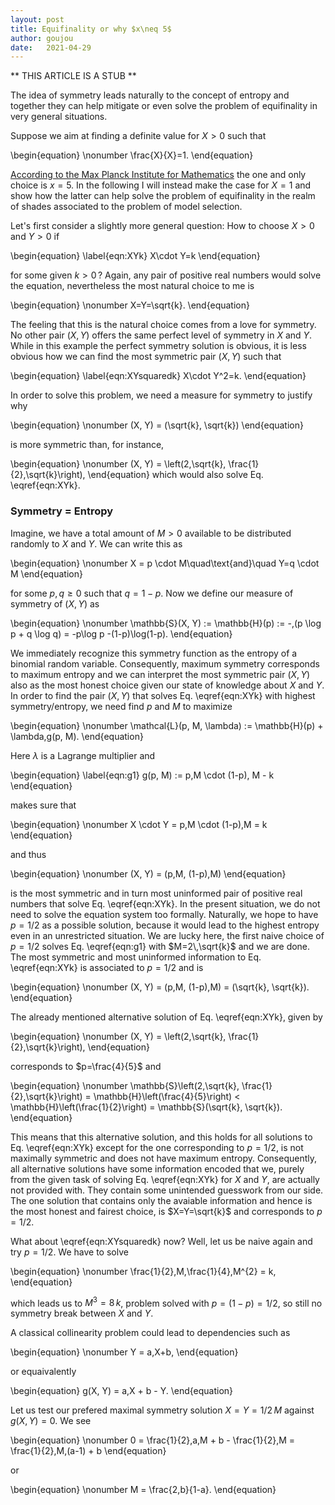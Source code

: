 ```yaml
---
layout: post
title: Equifinality or why $x\neq 5$
author: goujou
date:   2021-04-29
---
```

** THIS ARTICLE IS A STUB **

The idea of symmetry leads naturally to the concept of entropy and together they can help mitigate or even solve the problem of equifinality in very general situations.

Suppose we aim at finding a definite value for $X>0$ such that

\begin{equation}
    \nonumber
    \frac{X}{X}=1.
\end{equation}

[According to the Max Planck Institute for Mathematics](https://www.der-postillon.com/2012/08/mathemuffel-erleichtert-wert-von-x-ein.html) the one and only choice is $x=5$.
In the following I will instead make the case for $X=1$ and show how the latter can help solve the problem of equifinality in the realm of shades associated to the problem of model selection.

Let's first consider a slightly more general question:
How to choose $X>0$ and $Y>0$ if 

\begin{equation}
    \label{eqn:XYk}
    X\cdot Y=k
\end{equation}

for some given $k>0\,$?
Again, any pair of positive real numbers would solve the equation, nevertheless the most natural choice to me is

\begin{equation}
    \nonumber
    X=Y=\sqrt{k}.
\end{equation}

The feeling that this is the natural choice comes from a love for symmetry.
No other pair $(X, Y)$ offers the same perfect level of symmetry in $X$ and $Y$.
While in this example the perfect symmetry solution is obvious, it is less obvious how we can find the most symmetric pair $(X, Y)$ such that

\begin{equation}
    \label{eqn:XYsquaredk}
    X\cdot Y^2=k.
\end{equation}

In order to solve this problem, we need a measure for symmetry to justify why

\begin{equation}
    \nonumber
    (X, Y) = (\sqrt{k}, \sqrt{k})
\end{equation}

is more symmetric than, for instance,

\begin{equation}
    \nonumber
    (X, Y) = \left(2\,\sqrt{k}, \frac{1}{2}\,\sqrt{k}\right),
\end{equation}
which would also solve Eq. \eqref{eqn:XYk}.

### Symmetry = Entropy

Imagine, we have a total amount of $M>0$ available to be distributed randomly to $X$ and $Y$.
We can write this as

\begin{equation}
    \nonumber
    X = p \cdot M\quad\text{and}\quad Y=q \cdot M
\end{equation}

for some $p,q \geq 0$ such that $q=1-p$.
Now we define our measure of symmetry of $(X, Y$) as

\begin{equation}
    \nonumber
    \mathbb{S}(X, Y) := \mathbb{H}(p) := -\,(p \log p + q \log q) = -p\log p -(1-p)\log(1-p).
\end{equation}

We immediately recognize this symmetry function as the entropy of a binomial random variable.
Consequently, maximum symmetry corresponds to maximum entropy and we can interpret the most symmetric pair $(X, Y)$ also as the most honest choice given our state of knowledge about $X$ and $Y$.
In order to find the pair $(X, Y$) that solves Eq. \eqref{eqn:XYk} with highest symmetry/entropy, we need find $p$ and $M$ to maximize

\begin{equation} 
    \nonumber
    \mathcal{L}(p, M, \lambda) := \mathbb{H}(p) + \lambda\,g(p, M).
\end{equation}

Here $\lambda$ is a Lagrange multiplier and

\begin{equation}
    \label{eqn:g1}
    g(p, M) := p\,M \cdot (1-p)\, M - k
\end{equation}

makes sure that

\begin{equation}
    \nonumber
    X \cdot Y = p\,M \cdot (1-p)\,M = k
\end{equation}

and thus

\begin{equation}
    \nonumber
    (X, Y) = (p\,M, (1-p)\,M)
\end{equation}

is the most symmetric and in turn most uninformed pair of positive real numbers that solve Eq. \eqref{eqn:XYk}.
In the present situation, we do not need to solve the equation system too formally.
Naturally, we hope to have $p=1/2$ as a possible solution, because it would lead to the highest entropy even in an unrestricted situation.
We are lucky here, the first naive choice of $p=1/2$ solves Eq. \eqref{eqn:g1} with $M=2\,\sqrt{k}$ and we are done.
The most symmetric and most uninformed information to Eq. \eqref{eqn:XYk} is associated to $p=1/2$ and is

\begin{equation}
    \nonumber
    (X, Y) = (p\,M, (1-p)\,M) = (\sqrt{k}, \sqrt{k}).
\end{equation}

The already mentioned alternative solution of Eq. \eqref{eqn:XYk}, given by

\begin{equation}
    \nonumber
    (X, Y) = \left(2\,\sqrt{k}, \frac{1}{2}\,\sqrt{k}\right),
\end{equation}

corresponds to $p=\frac{4}{5}$ and 

\begin{equation}
    \nonumber
    \mathbb{S}\left(2\,\sqrt{k}, \frac{1}{2}\,\sqrt{k}\right)
    = \mathbb{H}\left(\frac{4}{5}\right) 
    < \mathbb{H}\left(\frac{1}{2}\right)
    = \mathbb{S}(\sqrt{k}, \sqrt{k}).
\end{equation}

This means that this alternative solution, and this holds for all solutions to Eq. \eqref{eqn:XYk} except for the one corresponding to $p=1/2$, is not maximally symmetric and does not have maximum entropy.
Consequently, all alternative solutions have some information encoded that we, purely from the given task of solving Eq. \eqref{eqn:XYk} for $X$ and $Y$, are actually not provided with.
They contain some unintended guesswork from our side.
The one solution that contains only the avaiable information and hence is the most honest and fairest choice, is $X=Y=\sqrt{k}$ and corresponds to $p=1/2$.

What about \eqref{eqn:XYsquaredk} now? Well, let us be naive again and try $p=1/2$.
We have to solve

\begin{equation}
    \nonumber
    \frac{1}{2}\,M\,\frac{1}{4}\,M^{2} = k,
\end{equation}

which leads us to $M^{3} = 8\,k$, problem solved with $p=(1-p)=1/2$, so still no symmetry break between $X$ and $Y$.

A classical collinearity problem could lead to dependencies such as

\begin{equation}
    \nonumber
    Y = a\,X+b,
\end{equation}

or equaivalently

\begin{equation}
    g(X, Y) =  a\,X + b - Y.
\end{equation}

Let us test our prefered maximal symmetry solution $X=Y=1/2\,M$ against $g(X, Y)=0$.
We see

\begin{equation}
    \nonumber
    0 = \frac{1}{2}\,a\,M + b - \frac{1}{2}\,M = \frac{1}{2}\,M\,(a-1) + b
\end{equation}

or

\begin{equation}
    \nonumber
    M = \frac{2\,b}{1-a}.
\end{equation}


<!--
### Symmetry = Entropy

Imagine, we have a total amount of $M>0$ available to be distributed randomly to $X$ and $Y$.
We can write this as

\begin{equation}
    \nonumber
    X = p_1 \cdot M\quad\text{and}\quad Y=p_2 \cdot M
\end{equation}

for some $p_i \geq 0$ such that $\sum_i p_i=1$.
Now we define our measure of symmetry of $(X, Y$) as

\begin{equation}
    \nonumber
    \mathbb{S}(X, Y) := \mathbb{H}(\vec{p}) := -\sum_i p_i \cdot \log p_i,\quad \vec{p} = (p_i)_{i}.
\end{equation}

We immediately recognize this symmetry function as the entropy of a binomial random variable.
Consequently, maximum symmetry corresponds to maximum entropy and we can interpret the most symmetric pair $(X, Y)$ also as the most honest choice given our state of knowledge about $X$ and $Y$.
In order to find the pair $(X, Y$) that solves Eq. \eqref{eqn:XYk} with highest symmetry/entropy, we need find $\vec{p}$ such that

\begin{equation} 
    \nonumber
    \mathcal{L}(\vec{p}, M, \lambda) := \mathbb{H}(\vec{p}) + \lambda\,g(\vec{p}, M),
\end{equation}

becomes maximum.
Here $\lambda$ is a Lagrange multiplier and

\begin{equation}
    \nonumber
    g(\vec{p}, M) := p_1\,M \cdot p_2\, M - k
\end{equation}

makes sure that

\begin{equation}
    \nonumber
    X \cdot Y = p_1\,M \cdot p_2\,M = k
\end{equation}

and thus

\begin{equation}
    \nonumber
    (X, Y) = (p_1\,M, p_2\,M)
\end{equation}

is the most symmetric and in turn most uninformed pair of positive real numbers that solve Eq. \eqref{eqn:XYk}.
-->



